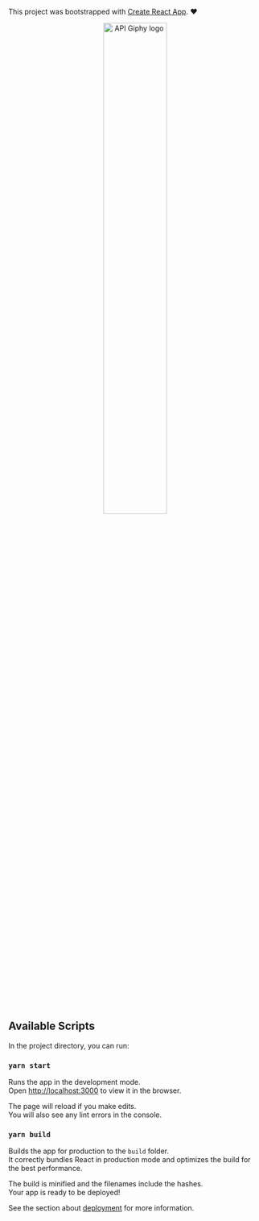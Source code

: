This project was bootstrapped with [Create React App](https://github.com/facebook/create-react-app). :heart:

<p align="center">
<img align="center" src="https://media.giphy.com/media/3xz2BDFvxop2BfAQoM/giphy.gif" width="50%" alt="API Giphy logo"/>
</p>

## Available Scripts

In the project directory, you can run:

### `yarn start`

Runs the app in the development mode.<br />
Open [http://localhost:3000](http://localhost:3000) to view it in the browser.

The page will reload if you make edits.<br />
You will also see any lint errors in the console.

### `yarn build`

Builds the app for production to the `build` folder.<br />
It correctly bundles React in production mode and optimizes the build for the best performance.

The build is minified and the filenames include the hashes.<br />
Your app is ready to be deployed!

See the section about [deployment](https://facebook.github.io/create-react-app/docs/deployment) for more information.
